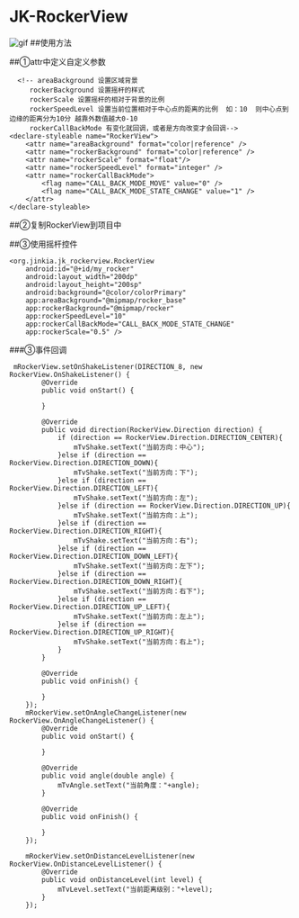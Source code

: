 
# JK-RockerView
![gif](https://github.com/jinkai1994/JK-RockerView/blob/master/rocker.gif)
##使用方法

##①attr中定义自定义参数

      <!-- areaBackground 设置区域背景
         rockerBackground 设置摇杆的样式
         rockerScale 设置摇杆的相对于背景的比例
         rockerSpeedLevel 设置当前位置相对于中心点的距离的比例  如：10  则中心点到边缘的距离分为10分 越靠外数值越大0-10
         rockerCallBackMode 有变化就回调，或者是方向改变才会回调-->
    <declare-styleable name="RockerView">
        <attr name="areaBackground" format="color|reference" />
        <attr name="rockerBackground" format="color|reference" />
        <attr name="rockerScale" format="float"/>
        <attr name="rockerSpeedLevel" format="integer" />
        <attr name="rockerCallBackMode">
            <flag name="CALL_BACK_MODE_MOVE" value="0" />
            <flag name="CALL_BACK_MODE_STATE_CHANGE" value="1" />
        </attr>
    </declare-styleable>
    
##②复制RockerView到项目中

##③使用摇杆控件

    <org.jinkia.jk_rockerview.RockerView
        android:id="@+id/my_rocker"
        android:layout_width="200dp"
        android:layout_height="200sp"
        android:background="@color/colorPrimary"
        app:areaBackground="@mipmap/rocker_base"
        app:rockerBackground="@mipmap/rocker"
        app:rockerSpeedLevel="10"
        app:rockerCallBackMode="CALL_BACK_MODE_STATE_CHANGE"
        app:rockerScale="0.5" />
        
###③事件回调
   
     mRockerView.setOnShakeListener(DIRECTION_8, new RockerView.OnShakeListener() {
            @Override
            public void onStart() {

            }

            @Override
            public void direction(RockerView.Direction direction) {
                if (direction == RockerView.Direction.DIRECTION_CENTER){
                    mTvShake.setText("当前方向：中心");
                }else if (direction == RockerView.Direction.DIRECTION_DOWN){
                    mTvShake.setText("当前方向：下");
                }else if (direction == RockerView.Direction.DIRECTION_LEFT){
                    mTvShake.setText("当前方向：左");
                }else if (direction == RockerView.Direction.DIRECTION_UP){
                    mTvShake.setText("当前方向：上");
                }else if (direction == RockerView.Direction.DIRECTION_RIGHT){
                    mTvShake.setText("当前方向：右");
                }else if (direction == RockerView.Direction.DIRECTION_DOWN_LEFT){
                    mTvShake.setText("当前方向：左下");
                }else if (direction == RockerView.Direction.DIRECTION_DOWN_RIGHT){
                    mTvShake.setText("当前方向：右下");
                }else if (direction == RockerView.Direction.DIRECTION_UP_LEFT){
                    mTvShake.setText("当前方向：左上");
                }else if (direction == RockerView.Direction.DIRECTION_UP_RIGHT){
                    mTvShake.setText("当前方向：右上");
                }
            }

            @Override
            public void onFinish() {

            }
        });
        mRockerView.setOnAngleChangeListener(new RockerView.OnAngleChangeListener() {
            @Override
            public void onStart() {

            }

            @Override
            public void angle(double angle) {
                mTvAngle.setText("当前角度："+angle);
            }

            @Override
            public void onFinish() {

            }
        });

        mRockerView.setOnDistanceLevelListener(new RockerView.OnDistanceLevelListener() {
            @Override
            public void onDistanceLevel(int level) {
                mTvLevel.setText("当前距离级别："+level);
            }
        });
​
